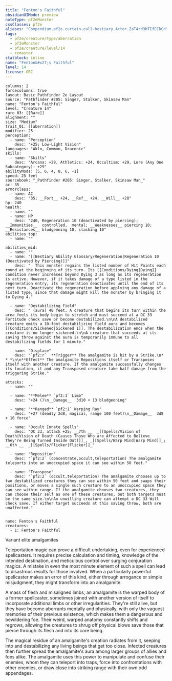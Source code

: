 ```yaml
---
title: "Fenton's Faithful"
obsidianUIMode: preview
noteType: pf2eMonster
cssClasses: pf2e
aliases: "Compendium.pf2e.curtain-call-bestiary.Actor.ZaT4rd3bTIfECkCd" 
tags:
  - pf2e/creature/type/aberration
  - pf2eMonster
  - pf2e/creature/level/14
  - remaster
statblock: inline
name: "Fenton&#x27;s Faithful"
level: 14
license: ORC
---
```


```statblock
columns: 2
forcecolumns: true
layout: Basic Pathfinder 2e Layout
source: "Pathfinder #205: Singer, Stalker, Skinsaw Man"
name: "Fenton's Faithful"
level: "Creature 14"
rare_03: [[Rare]]
alignment: ""
size: "Medium"
trait_01: [[aberration]]
modifier: 25
perception:
  - name: "Perception"
    desc: "+25; Low-Light Vision"
languages: "Aklo, Common, Draconic"
skills:
  - name: "Skills"
    desc: "Arcana: +29, Athletics: +24, Occultism: +29, Lore (Any One Subcategory): +29"
abilityMods: [5, 6, 4, 8, 6, -1]
speed: 25 feet
sourcebook: "_Pathfinder #205: Singer, Stalker, Skinsaw Man_"
ac: 35
armorclass:
  - name: AC
    desc: "35; __Fort__ +24, __Ref__ +24, __Will__ +28"
hp: 240
health:
  - name: ""
  - name: HP
    desc: "240, Regeneration 10 (deactivated by piercing); __Immunities__  controlled,  mental; __Weaknesses__ piercing 10; __Resistances__ bludgeoning 10, slashing 10"
abilities_top:
  - name: ""

abilities_mid:
  - name: ""
  - name: "[[Bestiary Ability Glossary/Regeneration|Regeneration 10 (Deactivated by Piercing)]]"
    desc: "  This monster regains the listed number of Hit Points each round at the beginning of its turn. Its [[Conditions/Dying|Dying]] condition never increases beyond Dying 3 as long as its regeneration is active. However, if it takes damage of a type listed in the regeneration entry, its regeneration deactivates until the end of its next turn. Deactivate the regeneration before applying any damage of a listed type, since that damage might kill the monster by bringing it to Dying 4."

  - name: "Destabilizing Field"
    desc: " (aura) 40 feet. A creature that begins its turn within the area feels its body begin to stretch and must succeed at a DC 33 Fortitude check save or become destabilized.\n\nA destabilized creature emits a 10-foot destabilizing field aura and becomes [[Conditions/Sickened|Sickened 1]]. The destabilization ends when the creature is no longer sickened.\n\nA creature that succeeds at its saving throw against the aura is temporarily immune to all destabilizing fields for 1 minute."

  - name: "Displace"
    desc: "`pf2:r`  **Trigger** The amalgamite is hit by a Strike.\n* * *\n\n**Effect** The amalgamite Repositions itself or Transposes itself with another creature. If the amalgamite successfully changes its location, it and any Transposed creature take half damage from the triggering Strike."

attacks:
  - name: ""

  - name: "**Melee** `pf2:1` Limb"
    desc: "+24 ()\n__Damage__  3d10 + 13 bludgeoning"

  - name: "**Ranged** `pf2:1` Warping Ray"
    desc: "+27 (deadly 2d8, magical, range 100 feet)\n__Damage__  3d8 + 10 force"

  - name: "Occult Innate Spells"
    desc: "DC 33, attack +25; __7th __  _[[Spells/Vision of Death|Vision of Death (Causes Those Who are Affected to Believe They're Being Turned Inside Out)]]_, _[[Spells/Warp Mind|Warp Mind]]_; __6th __  _[[Spells/Flicker|Flicker]]_"

  - name: "Reposition"
    desc: "`pf2:2` (concentrate,occult,teleportation) The amalgamite teleports into an unoccupied space it can see within 50 feet."

  - name: "Transpose"
    desc: "`pf2:2` (occult,teleportation) The amalgamite chooses up to two destabilized creatures they can see within 50 feet and swaps their positions, or moves a single such creature to an unoccupied space they can see within range. If the amalgamite chooses two creatures, they can choose their self as one of these creatures, but both targets must be the same size.\n\nAn unwilling creature can attempt a DC 33 Will check save. If either target succeeds at this saving throw, both are unaffected."
 
```

```encounter-table
name: Fenton's Faithful
creatures:
  - 1: Fenton's Faithful
```


Variant elite amalgamites

Teleportation magic can prove a difficult undertaking, even for experienced spellcasters. It requires precise calculation and timing, knowledge of the intended destination, and meticulous control over surging conjuration magics. A mistake in even the most minute element of such a spell can lead to disastrous results for those involved. When a particularly powerful spellcaster makes an error of this kind, either through arrogance or simple misjudgment, they might transform into an amalgamite.

A mass of flesh and misaligned limbs, an amalgamite is the warped body of a former spellcaster, sometimes joined with another version of itself to incorporate additional limbs or other irregularities. They're still alive, but they have become aberrants mentally and physically, with only the vaguest memories of their previous existence, which makes them a dangerous and bewildering foe. Their weird, warped anatomy constantly shifts and regrows, allowing the creatures to shrug off physical blows save those that pierce through its flesh and into its core being.

The magical residue of an amalgamite's creation radiates from it, seeping into and destabilizing any living beings that get too close. Infected creatures then further spread the amalgamite's aura among larger groups of allies and foes alike. The amalgamite uses this power to manipulate and confuse their enemies, whom they can teleport into traps, force into confrontations with other enemies, or draw close into striking range with their own odd appendages.

